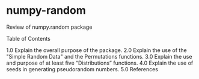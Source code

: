 # numpy-random
Review of numpy.random package

Table of Contents

1.0 Explain the overall purpose of the package.
2.0 Explain the use of the "Simple Random Data" and the Permutations functions.
3.0 Explain the use and purpose of at least five “Distributions” functions.
4.0 Explain the use of seeds in generating pseudorandom numbers.
5.0 References
